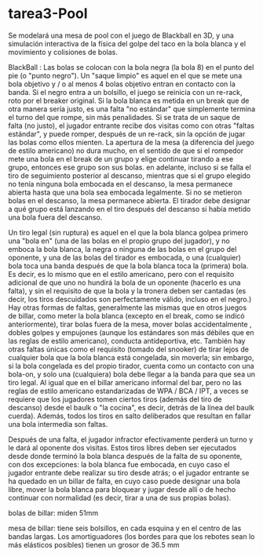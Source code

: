 # tarea3-Pool

Se modelará una mesa de pool con el juego de Blackball en 3D, y una simulación interactiva de la física del golpe del taco en la bola blanca y el movimiento y colisiones de bolas.

BlackBall : 
Las bolas se colocan con la bola negra (la bola 8) en el punto del pie (o "punto negro"). Un "saque limpio" es aquel en el que se mete una bola objetivo y / o al menos 4 bolas objetivo entran en contacto con la banda. Si el negro entra a un bolsillo, el juego se reinicia con un re-rack, roto por el breaker original. Si la bola blanca es metida en un break que de otra manera sería justo, es una falta "no estándar" que simplemente termina el turno del que rompe, sin más penalidades. Si se trata de un saque de falta (no justo), el jugador entrante recibe dos visitas como con otras "faltas estándar", y puede romper, después de un re-rack, sin la opción de jugar las bolas como ellos mienten. La apertura de la mesa (a diferencia del juego de estilo americano) no dura mucho, en el sentido de que si el rompedor mete una bola en el break de un grupo y elige continuar tirando a ese grupo, entonces ese grupo son sus bolas. en adelante, incluso si se falla el tiro de seguimiento posterior al descanso, mientras que si el grupo elegido no tenía ninguna bola embocada en el descanso, la mesa permanece abierta hasta que una bola sea embocada legalmente. Si no se metieron bolas en el descanso, la mesa permanece abierta. El tirador debe designar a qué grupo está lanzando en el tiro después del descanso si había metido una bola fuera del descanso.

Un tiro legal (sin ruptura) es aquel en el que la bola blanca golpea primero una "bola en" (una de las bolas en el propio grupo del jugador), y no emboca la bola blanca, la negra o ninguna de las bolas en el grupo del oponente, y una de las bolas del tirador es embocada, o una (cualquier) bola toca una banda después de que la bola blanca toca la (primera) bola. Es decir, es lo mismo que en el estilo americano, pero con el requisito adicional de que uno no hundirá la bola de un oponente (hacerlo es una falta), y sin el requisito de que la bola y la tronera deben ser cantadas (es decir, los tiros descuidados son perfectamente válido, incluso en el negro.) Hay otras formas de faltas, generalmente las mismas que en otros juegos de billar, como meter la bola blanca (excepto en el break, como se indicó anteriormente), tirar bolas fuera de la mesa, mover bolas accidentalmente , dobles golpes y empujones (aunque los estándares son más débiles que en las reglas de estilo americano), conducta antideportiva, etc. También hay otras faltas únicas como el requisito (tomado del snooker) de tirar lejos de cualquier bola que la bola blanca está congelada, sin moverla; sin embargo, si la bola congelada es del propio tirador, cuenta como un contacto con una bola-on, y solo una (cualquiera) bola debe llegar a la banda para que sea un tiro legal. Al igual que en el billar americano informal del bar, pero no las reglas de estilo americano estandarizadas de WPA / BCA / IPT, a veces se requiere que los jugadores tomen ciertos tiros (además del tiro de descanso) desde el baulk o "la cocina", es decir, detrás de la línea del baulk cuerda). Además, todos los tiros en salto deliberados que resultan en fallar una bola intermedia son faltas.

Después de una falta, el jugador infractor efectivamente perderá un turno y le dará al oponente dos visitas. Estos tiros libres deben ser ejecutados desde donde terminó la bola blanca después de la falta de su oponente, con dos excepciones: la bola blanca fue embocada, en cuyo caso el jugador entrante debe realizar su tiro desde atrás; o el jugador entrante se ha quedado en un billar de falta, en cuyo caso puede designar una bola libre, mover la bola blanca para bloquear y jugar desde allí o de hecho continuar con normalidad (es decir, tirar a una de sus propias bolas).

bolas de billar: miden 51mm

mesa de billar: tiene seis bolsillos, en cada esquina y en el centro de las bandas largas. Los amortiguadores (los bordes para que los rebotes sean lo más elásticos posibles) tienen un grosor de 36.5 mm